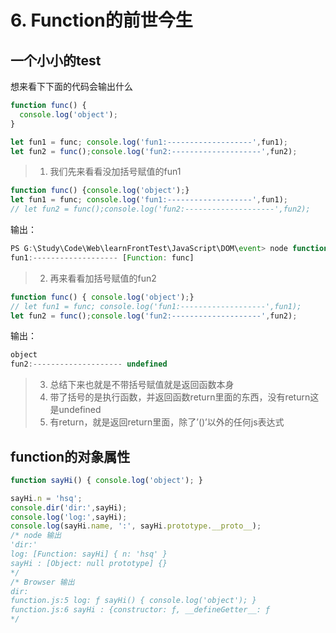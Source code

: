 # 6. Function的前世今生

## 一个小小的test

想来看下下面的代码会输出什么

```js
function func() {
  console.log('object');
}

let fun1 = func; console.log('fun1:-------------------',fun1);
let fun2 = func();console.log('fun2:--------------------',fun2);
```

> 1. 我们先来看看没加括号赋值的fun1

```js
function func() {console.log('object');}
let fun1 = func; console.log('fun1:-------------------',fun1);
// let fun2 = func();console.log('fun2:--------------------',fun2);
```

输出：

```js
PS G:\Study\Code\Web\learnFrontTest\JavaScript\DOM\event> node function.js
fun1:------------------- [Function: func]
```

> 2. 再来看看加括号赋值的fun2

```js
function func() { console.log('object');}
// let fun1 = func; console.log('fun1:-------------------',fun1);
let fun2 = func();console.log('fun2:--------------------',fun2);
```

输出：

```js
object
fun2:-------------------- undefined
```

> 3. 总结下来也就是不带括号赋值就是返回函数本身
> 4. 带了括号的是执行函数，并返回函数return里面的东西，没有return这是undefined
> 5. 有return，就是返回return里面，除了’()’以外的任何js表达式

## function的对象属性

```js
function sayHi() { console.log('object'); }

sayHi.n = 'hsq';
console.dir('dir:',sayHi);
console.log('log:',sayHi);
console.log(sayHi.name, ':', sayHi.prototype.__proto__);
/* node 输出
'dir:'
log: [Function: sayHi] { n: 'hsq' }
sayHi : [Object: null prototype] {}
*/
/* Browser 输出
dir:
function.js:5 log: ƒ sayHi() { console.log('object'); }
function.js:6 sayHi : {constructor: ƒ, __defineGetter__: ƒ
*/
```

